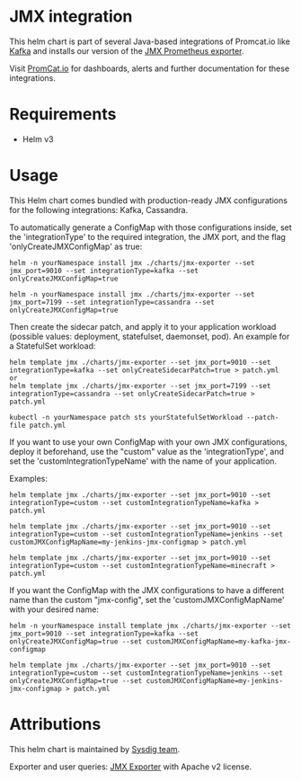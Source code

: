 # JMX integration
This helm chart is part of several Java-based integrations of Promcat.io like [Kafka](https://promcat.io/apps/kafka) and installs our version of the [JMX Prometheus exporter](https://github.com/prometheus/jmx_exporter).

Visit [PromCat.io](https://promcat.io/) for dashboards, alerts and further documentation for these integrations. 

# Requirements
* Helm v3

# Usage

This Helm chart comes bundled with production-ready JMX configurations for the following integrations: Kafka, Cassandra. 

To automatically generate a ConfigMap with those configurations inside, set the 'integrationType' to the required integration, the JMX port, and the flag 'onlyCreateJMXConfigMap' as true:

```
helm -n yourNamespace install jmx ./charts/jmx-exporter --set jmx_port=9010 --set integrationType=kafka --set onlyCreateJMXConfigMap=true

helm -n yourNamespace install jmx ./charts/jmx-exporter --set jmx_port=7199 --set integrationType=cassandra --set onlyCreateJMXConfigMap=true
```

Then create the sidecar patch, and apply it to your application workload (possible values: deployment, statefulset, daemonset, pod). An example for a StatefulSet workload:
```
helm template jmx ./charts/jmx-exporter --set jmx_port=9010 --set integrationType=kafka --set onlyCreateSidecarPatch=true > patch.yml
or
helm template jmx ./charts/jmx-exporter --set jmx_port=7199 --set integrationType=cassandra --set onlyCreateSidecarPatch=true > patch.yml

kubectl -n yourNamespace patch sts yourStatefulSetWorkload --patch-file patch.yml
```

If you want to use your own ConfigMap with your own JMX configurations, deploy it beforehand, use the "custom" value as the 'integrationType', and set the 'customIntegrationTypeName' with the name of your application.

Examples:
```
helm template jmx ./charts/jmx-exporter --set jmx_port=9010 --set integrationType=custom --set customIntegrationTypeName=kafka > patch.yml

helm template jmx ./charts/jmx-exporter --set jmx_port=9010 --set integrationType=custom --set customIntegrationTypeName=jenkins --set customJMXConfigMapName=my-jenkins-jmx-configmap > patch.yml

helm template jmx ./charts/jmx-exporter --set jmx_port=9010 --set integrationType=custom --set customIntegrationTypeName=minecraft > patch.yml
```

If you want the ConfigMap with the JMX configurations to have a different name than the custom "jmx-config", set the 'customJMXConfigMapName' with your desired name:

```
helm -n yourNamespace install template jmx ./charts/jmx-exporter --set jmx_port=9010 --set integrationType=kafka --set onlyCreateJMXConfigMap=true --set customJMXConfigMapName=my-kafka-jmx-configmap

helm template jmx ./charts/jmx-exporter --set jmx_port=9010 --set integrationType=custom --set customIntegrationTypeName=jenkins --set onlyCreateJMXConfigMap=true --set customJMXConfigMapName=my-jenkins-jmx-configmap > patch.yml
```

# Attributions
This helm chart is maintained by [Sysdig team](https://sysdig.com/).

Exporter and user queries: [JMX Exporter](https://github.com/prometheus/jmx_exporter) with Apache v2 license. 
